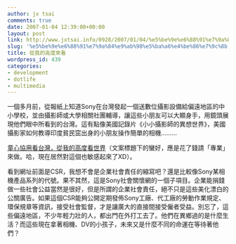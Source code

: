 ```yaml
---
author: jx tsai
comments: true
date: 2007-01-04 12:39:00+00:00
layout: post
link: http://www.jxtsai.info/0928/2007/01/04/%e5%be%9e%e6%88%91%e7%9a%84%e9%ab%98%e5%ba%a6%e4%be%86%e7%9c%8b/
slug: '%e5%be%9e%e6%88%91%e7%9a%84%e9%ab%98%e5%ba%a6%e4%be%86%e7%9c%8b'
title: 從我的高度來看
wordpress_id: 439
categories:
- development
- dotlife
- multimedia
---
```


一個多月前，從報紙上知道Sony在台灣發起一個送數位攝影設備給偏遠地區的中小學校，並由攝影師或大學相關社團輔導，讓這些小朋友可以大顯身手，用鏡頭展現他們眼中所看到的台灣。這有點像美國記錄片《小小攝影師的異想世界》，美國攝影家如何教導印度貧民窋出身的小朋友操作簡單的相機.........

[童心協用看台灣，從我的高度看世界](http://csr.sony.com.tw/2006/06children/dreaming.asp)（文案標題下的蠻好，應是花了錢請「專業」來做。哈，現在居然對這個也敏感起來了XD）。

看到網址前面是CSR，我想不會是企業社會責任的縮寫吧？還是比較像Sony某相機產品系列的代號。果不其然，這是Sony社會關懷網的一個子項目。企業能捐錢做一些社會公益當然是很好，但是所謂的企業社會責任，絕不只是這些美化漂白的公關廣告。如果這個CSR能夠公開定期發佈Sony工廠、代工廠的勞動作業規定、環保規章等資訊，接受社會監督，才是讓廣大的直接間接受僱者受益。別忘了，這些偏遠地區，不少年輕力壯的人，都出門在外打工去了。他們在異鄉過的是什麼生活？而這些現在拿著相機、DV的小孩子，未來又是什麼不同的命運在等待著他們？
